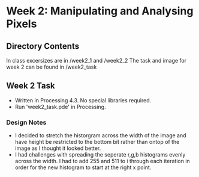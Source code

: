 # Week 2: Manipulating and Analysing Pixels 

## Directory Contents
In class excersizes are in /week2_1 and /week2_2
The task and image for week 2 can be found in /week2_task

## Week 2 Task
- Written in Processing 4.3. No special libraries required.
- Run 'week2_task.pde' in Processing.

### Design Notes
- I decided to stretch the historgram across the width of the image and have height be restricted to the bottom bit rather than ontop of the image as I thought it looked better.
- I had challenges with spreading the seperate r,g,b histograms evenly across the width. I had to add 255 and 511 to i through each iteration in order for the new histogram to start at the right x point.